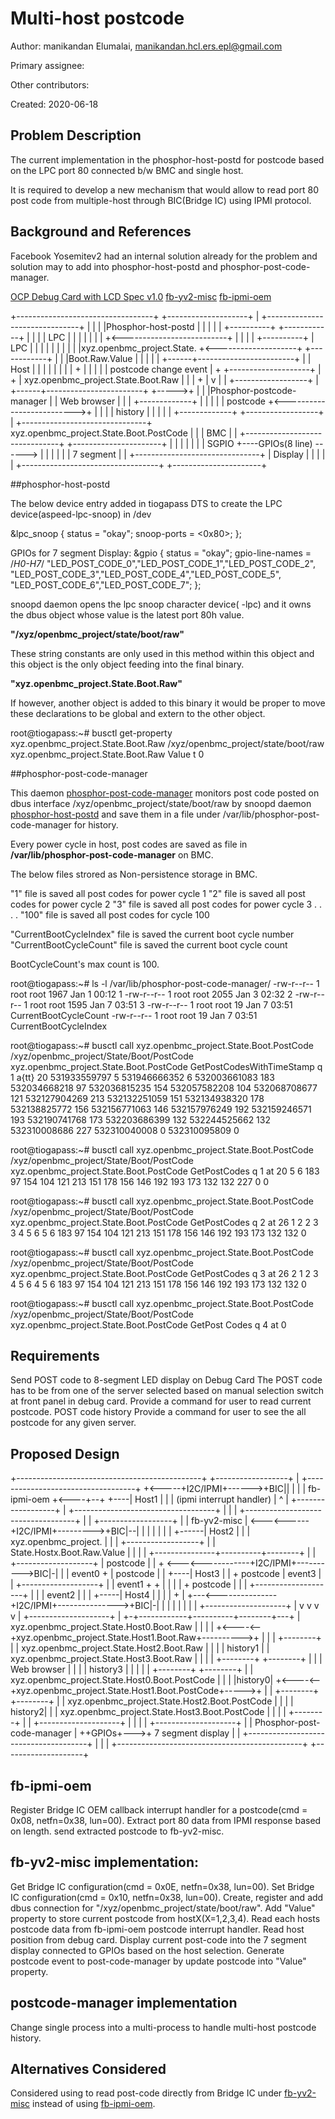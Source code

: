 # Multi-host postcode

Author:
  manikandan Elumalai, [manikandan.hcl.ers.epl@gmail.com](mailto:manikandan.hcl.ers.epl@gmail.com)

Primary assignee:
  
Other contributors:

Created:
  2020-06-18

## Problem Description

The current implementation in the phosphor-host-postd for postcode based on the LPC port 80 
connected b/w BMC and single host.

It is required to develop a new mechanism that would allow to read port 80 post code 
from multiple-host through BIC(Bridge IC) using IPMI protocol.

## Background and References

Facebook Yosemitev2 had an internal solution already for the problem and solution may to add 
into phosphor-host-postd and phosphor-post-code-manager. 

[OCP Debug Card with LCD Spec v1.0](http://files.opencompute.org/oc/public.php?service=files&t=4d86c4bcd365cd733ee1c4fa129bafca&download)
[fb-yv2-misc](https://github.com/HCLOpenBMC/fb-yv2-misc)
[fb-ipmi-oem](https://github.com/openbmc/fb-ipmi-oem)


+----------------------------------+                           +--------------------+
|  +-------------------------------+                           |                    |
|  |Phosphor-host-postd            |                           |                    |
|  |                    +----------+                           +------------+       |
|  |                    | LPC      |                           |            |       |
|  |                    |          +<--------------------------+            |       |
|  |                    +----------+                           |  LPC       |       |
|  |                               |                           |            |       |
|  |xyz.openbmc_project.State.     +<--------------------+     +------------+       |
|  |Boot.Raw.Value                 |                     |     |                    |
|  +------+------------------------+                     |     |         Host       |
|         |                        |                     |     |                    |
|         +                        |                     |     |                    |
|   postcode change event          |                     +     +--------------------+
|         +                        |  xyz.openbmc_project.State.Boot.Raw
|         |                        |                     +
|         v                        |                     |      +------------------+
|  +------+------------------------+                     +----->+                  |
|  |Phosphor-postcode-manager      |                            |   Web browser    |
|  |                 +-------------+                            |                  |
|  |                 |   postcode  +<-------------------------->+                  |
|  |                 |   history   |                            |                  |
|  |                 +-------------+                            +------------------+
|  +-------------------------------+  xyz.openbmc_project.State.Boot.PostCode
|                                  |
|    BMC                           |
|  +-------------------------------+                           +----------------------+
|  |                               |                           |                      |
|  |     SGPIO                     +----GPIOs(8 line)  ------> |                      |
|  |                               |                           |     7 segment        |
|  +-------------------------------+                           |     Display          |
|                                  |                           |                      |
+----------------------------------+                           +----------------------+


##phosphor-host-postd

The below device entry added in tiogapass DTS to create the LPC device(aspeed-lpc-snoop) in /dev

&lpc_snoop {
    status = "okay";
    snoop-ports = <0x80>;
};

GPIOs for 7 segment Display:
&gpio {
       status = "okay";
       gpio-line-names =
       /*H0-H7*/       "LED_POST_CODE_0","LED_POST_CODE_1","LED_POST_CODE_2",
                       "LED_POST_CODE_3","LED_POST_CODE_4","LED_POST_CODE_5",
                       "LED_POST_CODE_6","LED_POST_CODE_7";
}; 

snoopd daemon opens the lpc snoop character device( -lpc) and it owns the dbus object
whose value is the latest port 80h value.

**"/xyz/openbmc_project/state/boot/raw"**

These string constants are only used in this method within this object
and this object is the only object feeding into the final binary.

**"xyz.openbmc_project.State.Boot.Raw"**

If however, another object is added to this binary it would be proper
to move these declarations to be global and extern to the other object.

root@tiogapass:~# busctl get-property xyz.openbmc_project.State.Boot.Raw /xyz/openbmc_project/state/boot/raw xyz.openbmc_project.State.Boot.Raw Value
t 0

##phosphor-post-code-manager 

This daemon [phosphor-post-code-manager](https://github.com/openbmc/phosphor-post-code-manager) monitors post code posted on dbus interface /xyz/openbmc_project/state/boot/raw by snoopd daemon [phosphor-host-postd](https://github.com/openbmc/phosphor-host-postd)
and save them in a file under /var/lib/phosphor-post-code-manager for history.

Every power cycle in host, post codes are saved as file in **/var/lib/phosphor-post-code-manager** on BMC.

The below files strored as Non-persistence storage in BMC.
 
  "1" file is saved all post codes for power cycle 1
  "2" file is saved all post codes for power cycle 2
  "3" file is saved all post codes for power cycle 3
   .                                         .
   .                                         .
  "100" file is saved all post codes for cycle 100

  "CurrentBootCycleIndex" file is saved the current boot cycle number
  "CurrentBootCycleCount" file is saved the current boot cycle count

BootCycleCount's max count is 100.

root@tiogapass:~# ls -l  /var/lib/phosphor-post-code-manager/
-rw-r--r--    1 root     root          1967 Jan  1 00:12 1
-rw-r--r--    1 root     root          2055 Jan  3 02:32 2
-rw-r--r--    1 root     root          1595 Jan  7 03:51 3
-rw-r--r--    1 root     root            19 Jan  7 03:51 CurrentBootCycleCount
-rw-r--r--    1 root     root            19 Jan  7 03:51 CurrentBootCycleIndex

root@tiogapass:~# busctl call xyz.openbmc_project.State.Boot.PostCode /xyz/openbmc_project/State/Boot/PostCode xyz.openbmc_project.State.Boot.PostCode GetPostCodesWithTimeStamp q 1
a{tt} 20 531933559797 5 531946666352 6 532003661083 183 532034668218 97 532036815235 154 532057582208 104 532068708677 121 532127904269 213 532132251059 151 532134938320 178 532138825772 156 532156771063 146 532157976249 192 532159246571 193 532190741768 173 532203686399 132 532244525662 132 532310008686 227 532310040008 0 532310095809 0

root@tiogapass:~# busctl call xyz.openbmc_project.State.Boot.PostCode /xyz/openbmc_project/State/Boot/PostCode xyz.openbmc_project.State.Boot.PostCode GetPostCodes q 1
at 20 5 6 183 97 154 104 121 213 151 178 156 146 192 193 173 132 132 227 0 0

root@tiogapass:~# busctl call xyz.openbmc_project.State.Boot.PostCode /xyz/openbmc_project/State/Boot/PostCode xyz.openbmc_project.State.Boot.PostCode GetPostCodes q 2
at 26 1 2 2 3 3 4 5 6 5 6 183 97 154 104 121 213 151 178 156 146 192 193 173 132 132 0

root@tiogapass:~# busctl call xyz.openbmc_project.State.Boot.PostCode /xyz/openbmc_project/State/Boot/PostCode xyz.openbmc_project.State.Boot.PostCode GetPostCodes q 3
at 26 2 1 2 3 4 5 6 4 5 6 183 97 154 104 121 213 151 178 156 146 192 193 173 132 132 0

root@tiogapass:~# busctl call xyz.openbmc_project.State.Boot.PostCode /xyz/openbmc_project/State/Boot/PostCode xyz.openbmc_project.State.Boot.PostCode GetPost
Codes q 4
at 0

## Requirements

Send POST code to 8-segment LED display on Debug Card
  The POST code has to be from one of the server selected based on manual selection switch at front panel in debug card.
  Provide a command for user to read current postcode.
POST code history
  Provide a command for user to see the all postcode for any given server.

    
## Proposed Design

+----------------------------------------------+                       +------------------+
| +-----------------------------------+        +<-----+I2C/IPMI+------>+BIC||             |
| |       fb-ipmi-oem                 +<----+--+                       +----|     Host1   |
| |   (ipmi interrupt handler)        |     ^  |                       +------------------+
| +-----------------------------------+     |  |
| +-----------------------------------+     |  |                           +------------------+
| |     fb-yv2-misc                   |     <---<------+I2C/IPMI+--------->+BIC|--|           |
| |                                   |     |  |                           +------|   Host2   |
| | xyz.openbmc_project.              |     |  |                           +------------------+
| |  State.Hostx.Boot.Raw.Value       |     |  |
| +---------------+----------+--------+     |  |                                  +-------------------+
|  postcode       |          |        +     <---<------------+I2C/IPMI+---------->BIC|-|              |
|  event0         +          |   postcode   |  |                                  +----|  Host3       |
|    +         postcode      |   event3     |  |                                  +-------------------+
|    |         event1        +        +     |  |
|    |            +        postcode   |     |  |                                          +--------------------+
|    |            |        event2     |     |  |                                          +-----|   Host4      |
|    |            |          +        |     +---<---------------+I2C/IPMI+--------------->+BIC|-|              |
|    |            |          |        |        |                                          +--------------------+
|    v            v          v        v        |                                                        +--------------------+
|  +-+------------+----------+--------+---+    |    xyz.openbmc_project.State.Host0.Boot.Raw            |                    |
|  |                                      +<----<--+xyz.openbmc_project.State.Host1.Boot.Raw+---------->+                    |
|  |         +--------+                   |    |    xyz.openbmc_project.State.Host2.Boot.Raw            |                    |
|  |          history1                    |    |    xyz.openbmc_project.State.Host3.Boot.Raw            |                    |
|  |         +--------+        +--------+ |    |                                                        |  Web browser       |
|  |                           | history3 |    |                                                        |                    |
|  +--------+                  +--------+ |    |    xyz.openbmc_project.State.Host0.Boot.PostCode       |                    |
|  |history0|                             +<----<--+xyz.openbmc_project.State.Host1.Boot.PostCode+----->+                    |
|  +--------+       +--------+            |    |    xyz.openbmc_project.State.Host2.Boot.PostCode       |                    |
|  |                 history2|            |    |    xyz.openbmc_project.State.Host3.Boot.PostCode       |                    |
|  |                +--------+            |    |                                                        +--------------------+
|  |                                      |    |           +--------------------+
|  | Phosphor-post-code-manager           |    ++GPIOs+--->+ 7 segment display  |
|  +--------------------------------------+    |           |                    |
+----------------------------------------------+           +--------------------+

## fb-ipmi-oem

Register Bridge IC OEM callback interrupt handler for a postcode(cmd = 0x08, netfn=0x38, lun=00).
Extract port 80 data from IPMI response based on length.
send extracted postcode to fb-yv2-misc.

## fb-yv2-misc implementation:

Get Bridge IC configuration(cmd = 0x0E, netfn=0x38, lun=00).
Set Bridge IC configuration(cmd = 0x10, netfn=0x38, lun=00).
Create, register and add dbus connection for "/xyz/openbmc_project/state/boot/raw".
Add "Value" property to store current postcode from hostX(X=1,2,3,4).
Read each hosts postcode data from fb-ipmi-oem postcode interrupt handler.
Read host position from debug card.
Display current post-code into the 7 segment display connected to GPIOs based on the host selection.
Generate postcode event to post-code-manager by update postcode into "Value" property.

## postcode-manager implementation

Change single process into a multi-process to handle multi-host postcode history.


## Alternatives Considered
Considered using to read post-code directly from Bridge IC under [fb-yv2-misc](https://github.com/HCLOpenBMC/fb-yv2-misc) instead
of using [fb-ipmi-oem](https://github.com/openbmc/fb-ipmi-oem).
 
